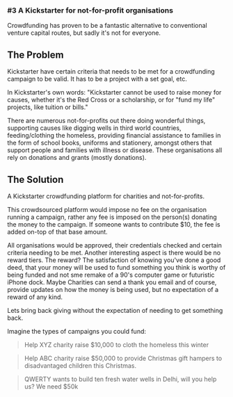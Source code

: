 ### #3 A Kickstarter for not-for-profit organisations

Crowdfunding has proven to be a fantastic alternative to conventional venture capital routes, but sadly it's not for everyone.

## The Problem

Kickstarter have certain criteria that needs to be met for a crowdfunding campaign to be valid. It has to be a project with a set goal, etc.

In Kickstarter's own words: "Kickstarter cannot be used to raise money for causes, whether it's the Red Cross or a scholarship, or for "fund my life" projects, like tuition or bills."

There are numerous not-for-profits out there doing wonderful things, supporting causes like digging wells in third world countries, feeding/clothing the homeless, providing financial assistance to families in the form of school books, uniforms and stationery, amongst others that support people and families with illness or disease. These organisations all rely on donations and grants (mostly donations).

## The Solution

A Kickstarter crowdfunding platform for charities and not-for-profits.

This crowdsourced platform would impose no fee on the organisation running a campaign, rather any fee is imposed on the person(s) donating the money to the campaign. If someone wants to contribute $10, the fee is added on-top of that base amount.

All organisations would be approved, their credentials checked and certain criteria needing to be met. Another interesting aspect is there would be no reward tiers. The reward? The satisfaction of knowing you've done a good deed, that your money will be used to fund something you think is worthy of being funded and not sme remake of a 90's computer game or futuristic iPhone dock. Maybe Charities can send a thank you email and of course, provide updates on how the money is being used, but no expectation of a reward of any kind.

Lets bring back giving without the expectation of needing to get something back.

Imagine the types of campaigns you could fund:

> Help XYZ charity raise $10,000 to cloth the homeless this winter

> Help ABC charity raise $50,000 to provide Christmas gift hampers to disadvantaged children this Christmas.

> QWERTY wants to build ten fresh water wells in Delhi, will you help us? We need $50k
